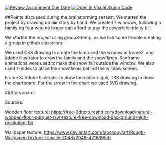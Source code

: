 [![Review Assignment Due Date](https://classroom.github.com/assets/deadline-readme-button-24ddc0f5d75046c5622901739e7c5dd533143b0c8e959d652212380cedb1ea36.svg)](https://classroom.github.com/a/IJi-El-s)
[![Open in Visual Studio Code](https://classroom.github.com/assets/open-in-vscode-718a45dd9cf7e7f842a935f5ebbe5719a5e09af4491e668f4dbf3b35d5cca122.svg)](https://classroom.github.com/online_ide?assignment_repo_id=14864443&assignment_repo_type=AssignmentRepo)

##Points discussed during the brainstorming session:
We started the project by drawing up our story by hand. We created 7 windows, following a family og four who no longer can afford to pay the power/electricity bill.

We started the project using group3-temp, as we had some trouble creating a group in github classroom.

We used CSS drawing to create the lamp and the window in frame2, and adobe illustrator to draw the family and the snowflakes. 
Keyframe animations were used to make the snow fall outside the window. We also used z-index to place the snowflakes behind the window screen.

Frame 3:
Adobe Illustrator to draw the dollar-signs, CSS drawing to draw the chartboard.
For the arrow in the chart we used SVG drawing.

##Storyboard: 

Sources:

Wooden floor texture: https://free-3dtextureshd.com/download/natural-wooden-floor-parquet-raw-texture-free-download-background-high-resolution-15/

Wallpaper texture: https://www.deviantart.com/fabooguy/art/Rough-Wallpaper-Texture-Tileable-2048x2048-421889537
